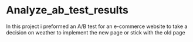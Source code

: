# Analyze_ab_test_results
In this project i preformed an A/B test for an e-commerce website to take a decision on weather to implement the new page or stick with the old page
